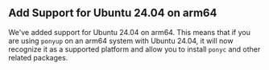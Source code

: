 ## Add Support for Ubuntu 24.04 on arm64

We've added support for Ubuntu 24.04 on arm64. This means that if you are using `ponyup` on an arm64 system with Ubuntu 24.04, it will now recognize it as a supported platform and allow you to install `ponyc` and other related packages.
